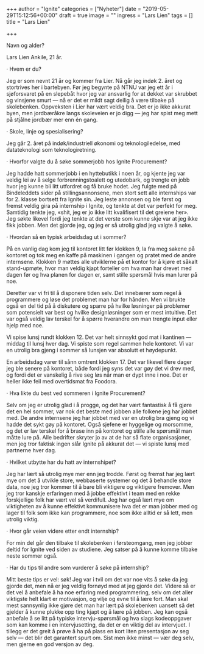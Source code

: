 +++
author = "Ignite"
categories = ["Nyheter"]
date = "2019-05-29T15:12:56+00:00"
draft = true
image = ""
ingress = "Lars Lien"
tags = []
title = "Lars Lien"

+++

Navn og alder?

Lars Lien Ankile, 21 år.

· Hvem er du?

Jeg er som nevnt 21 år og kommer fra Lier. Nå går jeg indøk 2. året og stortrives her i bartebyen. Før jeg begynte på NTNU var jeg ett år i sjøforsvaret på en slepebåt hvor jeg var ansvarlig for at dekket var skrubbet og vinsjene smurt — nå er det er mildt sagt deilig å være tilbake på skolebenken. Oppveksten i Lier har vært veldig bra. Det er jo ikke akkurat byen, men jordbæråkre langs skoleveien er jo digg — jeg har spist meg mett på stjålne jordbær mer enn én gang.

· Skole, linje og spesialisering?

Jeg går 2. året på indøk/industriell økonomi og teknologiledelse, med datateknologi som teknologiretning.

· Hvorfor valgte du å søke sommerjobb hos Ignite Procurement?

Jeg hadde hatt sommerjobb i en hyttebutikk i noen år, og kjente jeg var veldig lei av å selge forbrenningstoalett og utedobark, og trengte en jobb hvor jeg kunne bli litt utfordret og få bruke hodet. Jeg fulgte med på Bindeleddets sider på stillingsannonsene, men stort sett alle internships var for 2. klasse bortsett fra Ignite sin. Jeg leste annonsen og ble først og fremst veldig gira på internship i Ignite, og tenkte at det var perfekt for meg. Samtidig tenkte jeg, «shit, jeg er jo ikke litt kvalifisert til det greiene her». Jeg søkte likevel fordi jeg tenkte at det verste som kunne skje var at jeg ikke fikk jobben. Men det gjorde jeg, og jeg er så utrolig glad jeg valgte å søke.

· Hvordan så en typisk arbeidsdag ut i sommer?

På en vanlig dag kom jeg til kontoret litt før klokken 9, la fra meg sakene på kontoret og tok meg en kaffe på maskinen i gangen og pratet med de andre internsene. Klokken 9 møttes alle utviklerne på et kontor for å kjøre et såkalt stand-upmøte, hvor man veldig kjapt forteller om hva man har drevet med dagen før og hva planen for dagen er, samt stille spørsmål hvis man lurer på noe.

Deretter var vi fri til å disponere tiden selv. Det innebærer som regel å programmere og løse det problemet man har for hånden. Men vi brukte også en del tid på å diskutere og sparre på hvilke løsninger på problemer som potensielt var best og hvilke designløsninger som er mest intuitive. Det var også veldig lav terskel for å spørre hverandre om man trengte input eller hjelp med noe.

Vi spise lunsj rundt klokken 12. Det var helt sinnsykt god mat i kantinen — middag til lunsj hver dag. Vi spiste som regel sammen hele kontoret. Vi var en utrolig bra gjeng i sommer så lunsjen var absolutt et høydepunkt.

En arbeidsdag varer til sånn omtrent klokken 17. Det var likevel flere dager jeg ble senere på kontoret, både fordi jeg syns det var gøy det vi drev med, og fordi det er vanskelig å rive seg løs når man er dypt inne i noe. Det er heller ikke feil med overtidsmat fra Foodora.

· Hva likte du best ved sommeren i Ignite Procurement?

Selv om jeg er utrolig glad i å progge, og det har vært fantastisk å få gjøre det en hel sommer, var nok det beste med jobben alle folkene jeg har jobbet med. De andre internsene jeg har jobbet med var en utrolig bra gjeng og vi hadde det sykt gøy på kontoret. Også sjefene er hyggelige og morsomme, og det er lav terskel for å brase inn på kontoret og stille alle spørsmål man måtte lure på. Alle bedrifter skryter jo av at de har så flate organisasjoner, men jeg tror faktisk ingen slår Ignite på akkurat det — vi spiste lunsj med partnerne hver dag.

· Hvilket utbytte har du hatt av internshipet?

Jeg har lært så utrolig mye mer enn jeg trodde. Først og fremst har jeg lært mye om det å utvikle store, webbaserte systemer og det å behandle store data, noe jeg tror kommer til å bare bli viktigere og viktigere fremover. Men jeg tror kanskje erfaringen med å jobbe effektivt i team med en rekke forskjellige folk har vært vel så verdifull. Jeg har også lært mye om viktigheten av å kunne effektivt kommunisere hva det er man jobber med og lager til folk som ikke kan programmere, noe som ikke alltid er så lett, men utrolig viktig.

· Hvor går veien videre etter endt internship?

For min del går den tilbake til skolebenken i førsteomgang, men jeg jobber deltid for Ignite ved siden av studiene. Jeg satser på å kunne komme tilbake neste sommer også.

· Har du tips til andre som vurderer å søke på internship?

Mitt beste tips er vel: søk! Jeg var i tvil om det var noe vits å søke da jeg gjorde det, men nå er jeg veldig fornøyd med at jeg gjorde det. Videre så er det vel å anbefale å ha noe erfaring med programmering, selv om det aller viktigste helt klart er motivasjon, og vilje og evne til å lære fort. Man skal mest sannsynlig ikke gjøre det man har lært på skolebenken uansett så det gjelder å kunne plukke opp ting kjapt og å lære på jobben. Jeg kan også anbefale å se litt på typiske intervju-spørsmål og hva slags kodeoppgaver som kan komme i en intervjusetting, da det er en viktig del av intervjuet. I tillegg er det greit å prøve å ha på plass en kort liten presentasjon av seg selv — det blir det garantert spurt om. Sist men ikke minst — vær deg selv, men gjerne en god versjon av deg.

